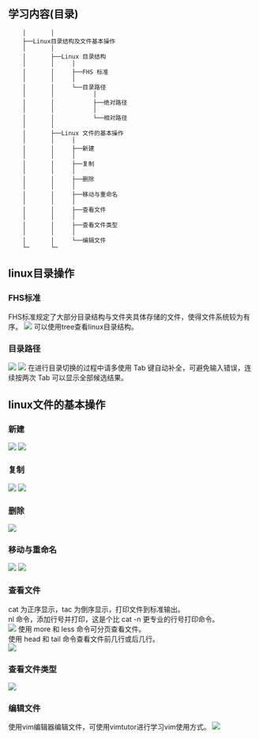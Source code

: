 
## 学习内容(目录)
```
    │       │
    ├──Linux目录结构及文件基本操作
    │       │
    │       ├──Linux 目录结构
    │       │     │
    │       │     ├──FHS 标准
    │       │     │
    │       │     └──目录路径
    │       │           │
    │       │           ├──绝对路径
    │       │           │
    │       │           └──相对路径
    │       │
    │       ├──Linux 文件的基本操作
    │       │     │
    │       │     ├──新建
    │       │     │
    │       │     ├──复制
    │       │     │
    │       │     ├──删除
    │       │     │
    │       │     ├──移动与重命名
    │       │     │
    │       │     ├──查看文件
    │       │     │
    │       │     ├──查看文件类型
    │       │     │
    │       │     └──编辑文件
    └─      └─
```

## linux目录操作
### FHS标准
FHS标准规定了大部分目录结构与文件夹具体存储的文件，使得文件系统较为有序。
![](./Pics/linux_4_1.png)
可以使用tree查看linux目录结构。
### 目录路径
![](./Pics/linux_4_2.png)
![](./Pics/linux_4_3.png)
在进行目录切换的过程中请多使用 Tab 键自动补全，可避免输入错误，连续按两次 Tab 可以显示全部候选结果。
## linux文件的基本操作
### 新建
![](./Pics/linux_4_4.png)
![](./Pics/linux_4_5.png)
### 复制
![](./Pics/linux_4_6.png)
![](./Pics/linux_4_7.png)
### 删除
![](./Pics/linux_4_8.png)
### 移动与重命名
![](./Pics/linux_4_9.png)
![](./Pics/linux_4_10.png)
### 查看文件
cat 为正序显示，tac 为倒序显示，打印文件到标准输出。   
nl 命令，添加行号并打印，这是个比 cat -n 更专业的行号打印命令。  
![](./Pics/linux_4_11.png)
使用 more 和 less 命令可分页查看文件。    
使用 head 和 tail 命令查看文件前几行或后几行。  
![](./Pics/linux_4_12.png)
### 查看文件类型
![](./Pics/linux_4_13.png)
### 编辑文件
使用vim编辑器编辑文件，可使用vimtutor进行学习vim使用方式。
![](./Pics/linux_4_14.png)
